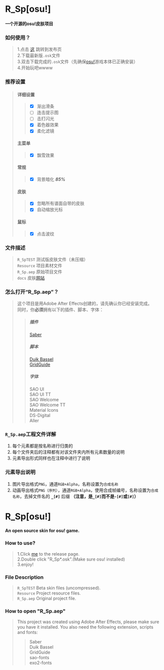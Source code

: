 # R_Sp[osu!]
#### 一个开源的osu!皮肤项目    
### 如何使用？    
>1.点击 [这](https://github.com/Sendevia/R_SpTEST/releases) 跳转到发布页    
>2.下载最新版`.osk`文件    
>3.双击下载完成的`.osk`文件（先确保[osu!](https://osu.ppy.sh/)游戏本体已正确安装）    
>4.开始玩吧wwww    

### 推荐设置    
>#### 详细设置    
>>- [x] 渐出滑条    
>>- [ ] 连击提示图    
>>- [ ] 击打闪光    
>>- [x] 着色器效果    
>>- [x] 柔化滤镜    
>#### 主菜单    
>>- [x] 飘雪效果    
>#### 常规    
>>- [x] 背景暗化 ***85%***    
>#### 皮肤    
>>- [x] 忽略所有谱面自带的皮肤    
>>- [x] 自动缩放光标    
>#### 鼠标    
>>- [x] 点击波纹    

### 文件描述    
>`R_SpTEST` 测试版皮肤文件（未压缩）    
>`Resource` 项目素材文件    
>`R_Sp.aep` 原始项目文件    
>`docs` 皮肤[网站](https://sendevia.github.io/R_Sp-osu-/)    

### 怎么打开“R_Sp.aep”？    
>这个项目是用Adobe After Effects创建的，请先确认你已经安装完成。    
>同时，你**必须**拥有以下的插件、脚本、字体：    
>>##### 插件    
>>[Saber](https://www.videocopilot.net/blog/2016/03/new-plug-in-saber-now-available-100-free/)    
>>##### 脚本    
>>[Duik Bassel](https://rainboxprod.coop/en/tools/duik/duik-download/)    
>>[GridGuide](https://aescripts.com/gridguide-for-after-effects/)    
>>##### 字体    
>>SAO UI    
>>SAO UI TT    
>>SAO Welcome    
>>SAO Welcome TT    
>>Material Icons    
>>DS-Digital    
>>Aller    

### `R_Sp.aep`工程文件详解    
 1. 每个元素都是按名称进行归类的    
 2. 每个文件夹后的注释都有对该文件夹内所有元素数量的说明    
 3. 元素导出形式同样也在注释中进行了说明    

### 元素导出说明    
 1. 图片导出格式`PNG`，通道`RGB+Alpha`，名称设置为`合成名称`    
 2. 动画导出格式`PNG（序列）`，通道`RGB+Alpha`，使用合成帧编号，名称设置为`合成名称`，去掉文件名的 **`_[#]`** 后缀 **（注意，是`_[#]`而不是`-[#]`或`[#]`）**    

# R_Sp[osu!]
#### An open source skin for osu! game.     
### How to use?
>1.Click [me](https://github.com/Sendevia/R_SpTEST/releases) to the release page.    
>2.Double click "R_Sp*.osk".(Make sure osu! installed)    
>3.enjoy!    

### File Description
>`R_SpTEST` Beta skin files (uncompressed).    
>`Resource` Project resource files.    
>`R_Sp.aep` Original project file.    

### How to open "R_Sp.aep"
>This project was created using Adobe After Effects, please make sure you have it installed.
>You also need the following extension, scripts and fonts:
>>Saber    
>>Duik Bassel    
>>GridGuide    
>>sao-fonts    
>>exo2-fonts    
